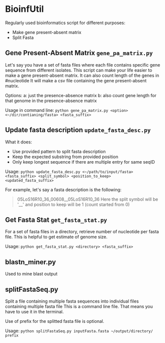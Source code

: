 # BioinfUtil
Regularly used bioinformatics script for different purposes:
- Make gene present-absent matrix
- Split Fasta

## Gene Present-Absent Matrix `gene_pa_matrix.py`
Let's say you have a set of fasta files where each file contains specific gene sequence from different isolates. 
This script can make your life easier to make a gene present-absent matrix. 
It can also count length of the genes in #nucleotide
It will make a csv file containing the gene present-absent matrix.

Options: 
a: just the presence-absence matrix
b: also count gene length for that genome in the presence-absence matrix

Usage in command line: `python gene_pa_matrix.py <option> <~/dir/contianing/fasta> <fasta_suffix>`

## Update fasta description `update_fasta_desc.py`

What it does:
- Use provided pattern to split fasta description
- Keep the expected substring from provided position
- Only keep longest sequence if there are multiple entry for same seqID

Usage:
`python update_fasta_desc.py <~/path/to/input/fasta> <fasta_suffix> <split_symbol> <position_to_keep> <updated_fasta_suffix>`

For example, let's say a fasta description is the following:
>05LoS16R10_36_00608__05LoS16R10_36
Here the split symbol will be '__' and position to keep will be 1 (count started from 0)

## Get Fasta Stat `get_fasta_stat.py`
For a set of fasta files in a directory, retrieve number of nucleotide per fasta file.
This is helpful to get estimate of genome size.

Usage: `python get_fasta_stat.py <directory> <fasta_suffix>`

## blastn_miner.py
Used to mine blast output

## splitFastaSeq.py
Split a file containing multiple fasta sequences into individual files containing multiple fasta file
This is a command line file. That means you have to use it in the terminal. 

Use of prefix for the splitted fasta file is optional.

Usage: `python splitFastaSeq.py inputFasta.fasta ~/output/directory/ prefix`
